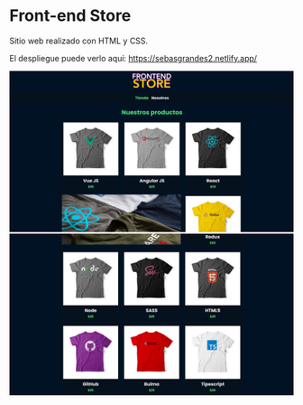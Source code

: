 # Front-end Store

Sitio web realizado con HTML y CSS.

El despliegue puede verlo aquí: https://sebasgrandes2.netlify.app/

![image](./assets/Imagen%20de%20Portapapeles.jpg)
![image](<./assets/Imagen%20de%20Portapapeles%20(1).jpg>)
